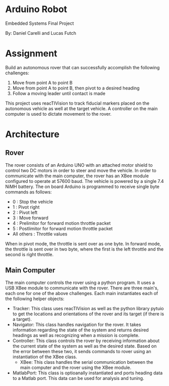 # Arduino Robot

Embedded Systems Final Project

By: Daniel Carelli and Lucas Futch

# Assignment

Build an autonomous rover that can successfully accomplish the following challenges:
1. Move from point A to point B
2. Move from point A to point B, then pivot to a desired heading
3. Follow a moving leader until contact is made

This project uses reacTIVision to track fiducial markers placed on the autonomous vehicle as well at the target vehicle. A controller on the main computer is used to dictate movement to the rover.

# Architecture
## Rover
The rover consists of an Arduino UNO with an attached motor shield to control two DC motors in order to steer and move the vehicle. In order to communicate with the main computer, the rover has an XBee module configured to operate at 57600 baud. The vehicle is powered by a single 7.4 NiMH battery. The on board Arduino is programmed to receive single byte commands as follows:
* 0 : Stop the vehicle
* 1 : Pivot right
* 2 : Pivot left
* 3 : Move forward
* 4 : Prelimitor for forward motion throttle packet
* 5 : Postlimitor for forward motion throttle packet
* All others : Throttle values

When in pivot mode, the throttle is sent over as one byte. In forward mode, the throttle is sent over in two byte, where the first is the left throttle and the second is right throttle.

## Main Computer
The main computer controls the rover using a python program. It uses a USB XBee module to communicate with the rover. There are three main's, each one for one of the above challenges. Each main instantiates each of the following helper objects:
* Tracker: This class uses reacTIVision as well as the python library pytuio to get the locations and orientations of the rover and its target (if there is a target).  
* Navigator: This class handles navigation for the rover. It takes information regarding the state of the system and returns desired headings as well as recognizing when a mission is complete.
* Controller: This class controls the rover by receiving information about the current state of the system as well as the desired state. Based on the error between these two, it sends commands to rover using an instantiation of the XBee class.
  * XBee: This class handles the serial communication between the main computer and the rover using the XBee module.
* MatlabPort: This class is optioanally instantiated and ports heading data to a Matlab port. This data can be used for analysis and tuning.
